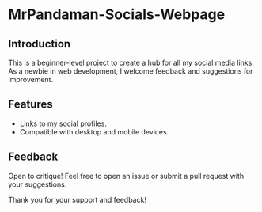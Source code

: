# MrPandaman-Socials-Webpage

## Introduction

This is a beginner-level project to create a hub for all my social media links.
As a newbie in web development, I welcome feedback and suggestions for improvement.

## Features

- Links to my social profiles.
- Compatible with desktop and mobile devices.

## Feedback

Open to critique! Feel free to open an issue or submit a pull request with your suggestions.

Thank you for your support and feedback!
